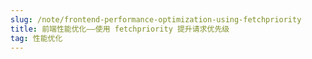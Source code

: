 ```yaml
---
slug: /note/frontend-performance-optimization-using-fetchpriority
title: 前端性能优化——使用 fetchpriority 提升请求优先级
tag: 性能优化
---
```


